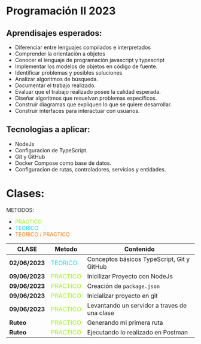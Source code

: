 # Programación II 2023
## Aprendisajes esperados:

- Diferenciar entre lenguajes compilados e interpretados
- Comprender la orientación a objetos
- Conocer el lenguaje de programación javascript y typescript
- Implementar los modelos de objetos en código de fuente.
- Identificar problemas y posibles soluciones
- Analizar algoritmos de búsqueda.
- Documentar el trabajo realizado.
- Evaluar que el trabajo realizado posee la calidad esperada.
- Diseñar algoritmos que resuelvan problemas específicos.
- Construir diagramas que expliquen lo que se quiere desarrollar.
- Construir interfaces para interactuar con usuarios.


## Tecnologias a aplicar:

- NodeJs
- Configuracion de TypeScript.
- Git y GitHub
- Docker Compose como base de datos.
- Configuracion de rutas, controladores, servicios y entidades.

# Clases:

METODOS:

- <span style="color: #94fc03">PRACTICO</span>
- <span style="color: #03d7fc">TEORICO</span>
- <span style="color: #fc7b03">TEORICO / PRACTICO</span>

|CLASE   | Metodo                                                 | Contenido                                    |
| ---------------  | ------------------------------------------------------ | -------------------------------------------- |
| **02/06/2023**   | <span style="color: #03d7fc">TEORICO</span>            | Conceptos básicos TypeScript, Git y GitHub   |
| **09/06/2023**   | <span style="color: #94fc03">PRACTICO</span>           | Inicilizar Proyecto con NodeJs               |
| **09/06/2023**   | <span style="color: #94fc03">PRACTICO</span>           | Creación de `package.json`                   |
| **09/06/2023**   | <span style="color: #94fc03">PRACTICO</span>           | Inicializar proyecto en git                  |
| **09/06/2023**   | <span style="color: #94fc03">PRACTICO</span>           | Levantando un servidor a traves de una clase |
| **Ruteo**        | <span style="color: #94fc03">PRACTICO</span>           | Generando mi primera ruta                    |
| **Ruteo**        | <span style="color: #94fc03">PRACTICO</span>           | Ejecutando lo realizado en Postman           |

